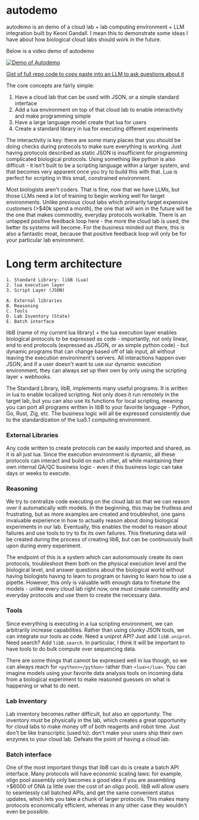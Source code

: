 # autodemo

autodemo is an demo of a cloud lab + lab computing environment + LLM integration built by Keoni Gandall. I mean this to demonstrate some ideas I have about how biological cloud labs should work in the future.

Below is a video demo of autodemo

[![Demo of Autodemo](https://img.youtube.com/vi/BEUKxsUfO9w/0.jpg)](https://youtu.be/BEUKxsUfO9w)

[Gist of full repo code to copy paste into an LLM to ask questions about it](https://gist.github.com/Koeng101/17a43a6e1511522e888fb02fdf050ba6)

The core concepts are fairly simple:
1. Have a cloud lab that can be used with JSON, or a simple standard interface
2. Add a lua environment on top of that cloud lab to enable interactivity and make programming simple
3. Have a large language model create that lua for users
4. Create a standard library in lua for executing different experiments

The interactivity is key: there are some many places that you should be doing checks during protocols to make sure everything is working. Just having protocols described as static JSON is insufficient for programming complicated biological protocols. Using something like python is also difficult - it isn't built to be a scripting language within a larger system, and that becomes very apparent once you try to build this with that. Lua is perfect for scripting in this small, constrained environment.

Most biologists aren't coders. That is fine, now that we have LLMs, but those LLMs need a lot of training to begin working well for target environments. Unlike previous cloud labs which primarily target expensive customers (>$40k spend a month), the one that will win in the future will be the one that makes commodity, everyday protocols workable. There is an untapped positive feedback loop here - the more the cloud lab is used, the better its systems will become. For the business minded out there, this is also a fantastic moat, because that positive feedback loop will only be for your particular lab environment.

# Long term architecture
```
1. Standard Library: libB (Lua)
2. lua execution layer
3. Script Layer (JSON)

A. External libraries
B. Reasoning
C. Tools
D. Lab Inventory (State)
E. Batch interface
```

libB (name of my current lua library) + the lua execution layer enables biological protocols to be expressed as code - importantly, not only linear, end to end protocols (expressed as JSON, or as simple python code) - but dynamic programs that can change based off of lab input, all without leaving the execution environment's servers. All interactions happen over JSON, and if a user doesn't want to use our dynamic execution environment, they can always set up their own by only using the scripting layer + webhooks.

The Standard Library, libB, implements many useful programs. It is written in lua to enable localized scripting. Not only does it run remotely in the target lab, but you can also use its functions for local scripting, meaning you can port all programs written in libB to your favorite language - Python, Go, Rust, Zig, etc. The business logic will all be expressed consistently due to the standardization of the lua5.1 computing environment.

### External Libraries
Any code written to create protocols can be easily imported and shared, as it is all just lua. Since the execution environment is dynamic, all these protocols can interact and build on each other, all while maintaining their own internal QA/QC business logic - even if this business logic can take days or weeks to execute.

### Reasoning
We try to centralize code executing on the cloud lab so that we can reason over it automatically with models. In the beginning, this may be fruitless and frustrating, but as more examples are created and troubleshot, one gains invaluable experience in how to actually reason about doing biological experiments in our lab. Eventually, this enables the model to reason about failures and use tools to try to fix its own failures. This finetuning data will be created during the process of creating libB, but can be continuously built upon during every experiment.

The endpoint of this is a system which can autonomously create its own protocols, troubleshoot them both on the physical execution level and the biological level, and answer questions about the biological world without having biologists having to learn to program or having to learn how to use a pipette. However, this only is valuable with enough data to finetune the models - unlike every cloud lab right now, one must create commodity and everyday protocols and use them to create the necessary data.

### Tools
Since everything is executing in a lua scripting environment, we can arbitrarily increase capabilities. Rather than using clunky JSON tools, we can integrate our tools as code. Need a uniprot API? Just add `libB.uniprot`. Need search? Add `libB.search`. In particular, I think it will be important to have tools to do bulk compute over sequencing data.

There are some things that cannot be expressed well in lua though, so we can always reach for `<python></python>` rather than `<lua></lua>`. You can imagine models using your favorite data analysis tools on incoming data from a biological experiment to make reasoned guesses on what is happening or what to do next.

### Lab Inventory
Lab inventory becomes rather difficult, but also an opportunity. The inventory *must* be physically in the lab, which creates a great opportunity for cloud labs to make money off of both reagents and robot time. Just don't be like transcriptic (used to): don't make your users ship their own enzymes to your cloud lab. Defeats the point of having a cloud lab.

### Batch interface
One of the most important things that libB can do is create a batch API interface. Many protocols will have economic scaling laws: for example, oligo pool assembly only becomes a good idea if you are assembling >$6000 of DNA (a little over the cost of an oligo pool). libB will allow users to seamlessly call batched APIs, and get the same convenient status updates, which lets you take a chunk of larger protocols. This makes many protocols economically efficient, whereas in any other case they wouldn't even be possible. 

